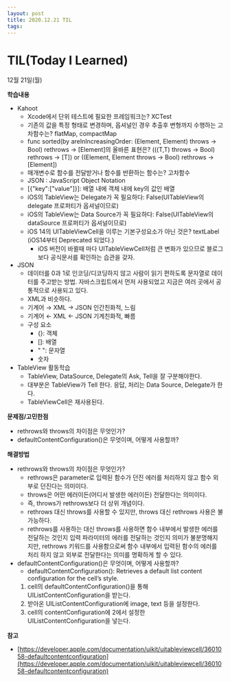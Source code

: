 ```yaml
---
layout: post
title: 2020.12.21 TIL
tags:
---
```

# TIL(Today I Learned)

12월 21일(월)

**학습내용**

- Kahoot
    - Xcode에서 단위 테스트에 필요한 프레임워크는? XCTest
    - 기존의 값을 특정 형태로 변경하며, 옵셔널인 경우 추출후 변형까지 수행하는 고차함수는? flatMap, compactMap
    - func sorted(by areInIncreasingOrder: (Element, Element) throws → Bool) rethrows → [Element]의 올바른 표현은? (((T,T) throws → Bool) rethrows → [T]) or ((Element, Element throws → Bool) rethrows → [Element])
    - 매개변수로 함수를 전달받거나 함수를 반환하는 함수는? 고차함수
    - JSON : JavaScript Object Notation
    - [{"key":["value"]}]: 배열 내에 객체 내에 key의 값인 배열
    - iOS의 TableView는 Delegate가 꼭 필요하다:  False(UITableView의 delegate 프로퍼티가 옵셔널이므로)
    - iOS의 TableView는 Data Source가 꼭  필요하다: False(UITableView의 dataSource 프로퍼티가 옵셔널이므로)
    - iOS 14의 UITableViewCell을 이루는 기본구성요소가 아닌 것은? textLabel (iOS14부터 Deprecated 되었다.)
        - iOS 버전이 바뀔때 마다 UITableViewCell처럼 큰 변화가 있으므로 블로그보다 공식문서를 확인하는 습관을 갖자.
- JSON
    - 데이터를 0과 1로 인코딩/디코딩하지 않고 사람이 읽기 편하도록 문자열로 데이터를 주고받는 방법. 자바스크립트에서 먼저 사용되었고 지금은 여러 곳에서 공통적으로 사용되고 있다.
    - XML과 비슷하다.
    - 기계어 → XML → JSON 인간친화적, 느림
    - 기계어 ← XML ← JSON 기계친화적, 빠름
    - 구성 요소
        - {}: 객체
        - []: 배열
        - " ": 문자열
        - 숫자
- TableView 활동학습
    - TableView, DataSource, Delegate의 Ask, Tell을 잘 구분해야한다.
    - 대부분은 TableView가 Tell 한다. 응답, 처리는 Data Source, Delegate가 한다.
    - TableViewCell은 재사용된다.

**문제점/고민한점**

- rethrows와 throws의 차이점은 무엇인가?
- defaultContentConfiguration()은 무엇이며, 어떻게 사용할까?

**해결방법**

- rethrows와 throws의 차이점은 무엇인가?
    - rethrows은 parameter로 입력된 함수가 던진 에러를 처리하지 않고 함수 외부로 던진다는 의미이다.
    - throws은 어떤 에러이든(어디서 발생한 에러이든) 전달한다는 의미이다.
    - 즉, throws가 rethrows보다 더 상위 개념이다.
    - rethrows 대신 throws를 사용할 수 있지만, throws 대신 rethrows 사용은 불가능하다.
    - rethrows를 사용하는 대신 throws를 사용하면 함수 내부에서 발생한 에러를 전달하는 것인지 입력 파라미터의 에러를 전달하는 것인지 의미가 불분명해지지만, rethrows 키워드를 사용함으로써 함수 내부에서 입력된 함수의 에러를 처리 하지 않고 외부로 전달한다는 의미를 명확하게 할 수 있다.
- defaultContentConfiguration()은 무엇이며, 어떻게 사용할까?
    - defaultContentConfiguration(): Retrieves a default list content configuration for the cell’s style.
    1. cell의 defaultContentConfiguration()을 통해 UIListContentConfiguration을 받는다.
    2. 받아온 UIListContentConfiguration에 image, text 등을 설정한다.
    3. cell의 contentConfiguration에 2에서 설정한 UIListContentConfiguration을 넣는다.

**참고**

- [https://developer.apple.com/documentation/uikit/uitableviewcell/3601058-defaultcontentconfiguration](https://developer.apple.com/documentation/uikit/uitableviewcell/3601058-defaultcontentconfiguration)
